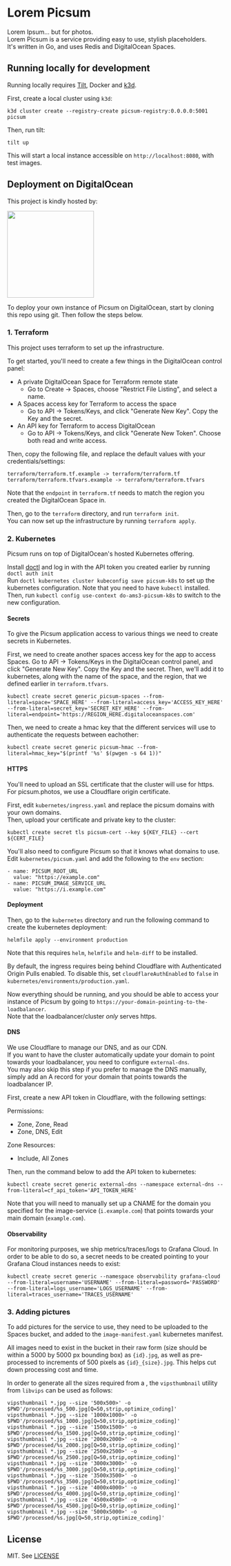 Lorem Picsum
===========

Lorem Ipsum... but for photos.  
Lorem Picsum is a service providing easy to use, stylish placeholders.  
It's written in Go, and uses Redis and DigitalOcean Spaces.

## Running locally for development
Running locally requires [Tilt](https://tilt.dev), Docker and [k3d](https://k3d.io).

First, create a local cluster using `k3d`: 
```
k3d cluster create --registry-create picsum-registry:0.0.0.0:5001 picsum
```

Then, run tilt:
```
tilt up
```

This will start a local instance accessible on `http://localhost:8080`, with test images.


## Deployment on DigitalOcean
<p>This project is kindly hosted by:</p>
<p>
  <a href="https://www.digitalocean.com/?utm_medium=opensource&utm_source=picsum">
    <img src="https://opensource.nyc3.cdn.digitaloceanspaces.com/attribution/assets/SVG/DO_Logo_horizontal_blue.svg" width="201px">
  </a>
</p>

To deploy your own instance of Picsum on DigitalOcean, start by cloning this repo using git. Then follow the steps below.

### 1. Terraform
This project uses terraform to set up the infrastructure.

To get started, you'll need to create a few things in the DigitalOcean control panel:
- A private DigitalOcean Space for Terraform remote state
  - Go to Create -> Spaces, choose "Restrict File Listing", and select a name.
- A Spaces access key for Terraform to access the space
  - Go to API -> Tokens/Keys, and click "Generate New Key". Copy the Key and the secret.
- An API key for Terraform to access DigitalOcean
  - Go to API -> Tokens/Keys, and click "Generate New Token". Choose both read and write access.

Then, copy the following file, and replace the default values with your credentials/settings:
```
terraform/terraform.tf.example -> terraform/terraform.tf
terraform/terraform.tfvars.example -> terraform/terraform.tfvars
```
Note that the `endpoint` in `terraform.tf` needs to match the region you created the DigitalOcean Space in.

Then, go to the `terraform` directory, and run `terraform init`.  
You can now set up the infrastructure by running `terraform apply`.

### 2. Kubernetes
Picsum runs on top of DigitalOcean's hosted Kubernetes offering.

Install [doctl](https://github.com/digitalocean/doctl) and log in with the API token you created earlier by running `doctl auth init`  
Run `doctl kubernetes cluster kubeconfig save picsum-k8s` to set up the kubernetes configuration. Note that you need to have `kubectl` installed.  
Then, run `kubectl config use-context do-ams3-picsum-k8s` to switch to the new configuration.  

#### Secrets
To give the Picsum application access to various things we need to create secrets in Kubernetes.

First, we need to create another spaces access key for the app to access Spaces.
Go to API -> Tokens/Keys in the DigitalOcean control panel, and click "Generate New Key". Copy the Key and the secret.
Then, we'll add it to kubernetes, along with the name of the space, and the region, that we defined earlier in `terraform.tfvars`.
```
kubectl create secret generic picsum-spaces --from-literal=space='SPACE_HERE' --from-literal=access_key='ACCESS_KEY_HERE' --from-literal=secret_key='SECRET_KEY_HERE' --from-literal=endpoint='https://REGION_HERE.digitaloceanspaces.com'
```

Then, we need to create a hmac key that the different services will use to authenticate the requests between eachother:
```
kubectl create secret generic picsum-hmac --from-literal=hmac_key="$(printf '%s' $(pwgen -s 64 1))"
```

#### HTTPS
You'll need to upload an SSL certificate that the cluster will use for https. For picsum.photos, we use a Cloudflare origin certificate.

First, edit `kubernetes/ingress.yaml` and replace the picsum domains with your own domains.  
Then, upload your certificate and private key to the cluster:
```
kubectl create secret tls picsum-cert --key ${KEY_FILE} --cert ${CERT_FILE}
```

You'll also need to configure Picsum so that it knows what domains to use. 
Edit `kubernetes/picsum.yaml` and add the following to the `env` section:
```
- name: PICSUM_ROOT_URL
  value: "https://example.com"
- name: PICSUM_IMAGE_SERVICE_URL
  value: "https://i.example.com"
```

#### Deployment
Then, go to the `kubernetes` directory and run the following command to create the kubernetes deployment:
```
helmfile apply --environment production
```
Note that this requires `helm`, `helmfile` and `helm-diff` to be installed.

By default, the ingress requires being behind Cloudflare with Authenticated Origin Pulls enabled.
To disable this, set `cloudflareAuthEnabled` to `false` in `kubernetes/environments/production.yaml`.

Now everything should be running, and you should be able to access your instance of Picsum by going to `https://your-domain-pointing-to-the-loadbalancer`.  
Note that the loadbalancer/cluster *only* serves https.

#### DNS
We use Cloudflare to manage our DNS, and as our CDN.  
If you want to have the cluster automatically update your domain to point towards your loadbalancer, you need to configure `external-dns`.  
You may also skip this step if you prefer to manage the DNS manually, simply add an A record for your domain that points towards the loadbalancer IP.

First, create a new API token in Cloudflare, with the following settings:  

Permissions:
- Zone, Zone, Read
- Zone, DNS, Edit

Zone Resources:
- Include, All Zones

Then, run the command below to add the API token to kubernetes:
```
kubectl create secret generic external-dns --namespace external-dns --from-literal=cf_api_token='API_TOKEN_HERE'
```

Note that you will need to manually set up a CNAME for the domain you specified for the image-service (`i.example.com`) that points towards your main domain (`example.com`).

#### Observability
For monitoring purposes, we ship metrics/traces/logs to Grafana Cloud.
In order to be able to do so, a secret needs to be created pointing to your Grafana Cloud instances needs to exist:

```
kubectl create secret generic --namespace observability grafana-cloud --from-literal=username='USERNAME' --from-literal=password='PASSWORD' --from-literal=logs_username='LOGS_USERNAME' --from-literal=traces_username='TRACES_USERNAME'
```


### 3. Adding pictures
To add pictures for the service to use, they need to be uploaded to the Spaces bucket, and added to the `image-manifest.yaml` kubernetes manifest.

All images need to exist in the bucket in their raw form (size should be within a 5000 by 5000 px bounding box) as `{id}.jpg`, as well as pre-processed to increments of 500 pixels as `{id}_{size}.jpg`. This helps cut down processing cost and time.

In order to generate all the sizes required from a , the `vipsthumbnail` utility from `libvips` can be used as follows:
```
vipsthumbnail *.jpg --size '500x500>' -o $PWD'/processed/%s_500.jpg[Q=50,strip,optimize_coding]'
vipsthumbnail *.jpg --size '1000x1000>' -o $PWD'/processed/%s_1000.jpg[Q=50,strip,optimize_coding]'
vipsthumbnail *.jpg --size '1500x1500>' -o $PWD'/processed/%s_1500.jpg[Q=50,strip,optimize_coding]'
vipsthumbnail *.jpg --size '2000x2000>' -o $PWD'/processed/%s_2000.jpg[Q=50,strip,optimize_coding]'
vipsthumbnail *.jpg --size '2500x2500>' -o $PWD'/processed/%s_2500.jpg[Q=50,strip,optimize_coding]'
vipsthumbnail *.jpg --size '3000x3000>' -o $PWD'/processed/%s_3000.jpg[Q=50,strip,optimize_coding]'
vipsthumbnail *.jpg --size '3500x3500>' -o $PWD'/processed/%s_3500.jpg[Q=50,strip,optimize_coding]'
vipsthumbnail *.jpg --size '4000x4000>' -o $PWD'/processed/%s_4000.jpg[Q=50,strip,optimize_coding]'
vipsthumbnail *.jpg --size '4500x4500>' -o $PWD'/processed/%s_4500.jpg[Q=50,strip,optimize_coding]'
vipsthumbnail *.jpg --size '5000x5000>' -o $PWD'/processed/%s.jpg[Q=50,strip,optimize_coding]'
```
 

## License
MIT. See [LICENSE](./LICENSE.md)

